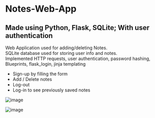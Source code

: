 # Notes-Web-App
## Made using Python, Flask, SQLite; With user authentication

Web Application used for adding/deleting Notes.</br>
SQLite database used for storing user info and notes.</br>
Implemented HTTP requests, user authentication, password hashing, Blueprints, flask_login, jinja templating

* Sign-up by filling the form
* Add / Delete notes
* Log-out
* Log-in to see previously saved notes



![image](https://user-images.githubusercontent.com/120604052/212470254-2353f887-e0ca-4263-897b-3c423ca14d38.png)


![image](https://user-images.githubusercontent.com/120604052/212470295-5cdf7296-0faf-4eb7-8a58-44a4d923d01f.png)
